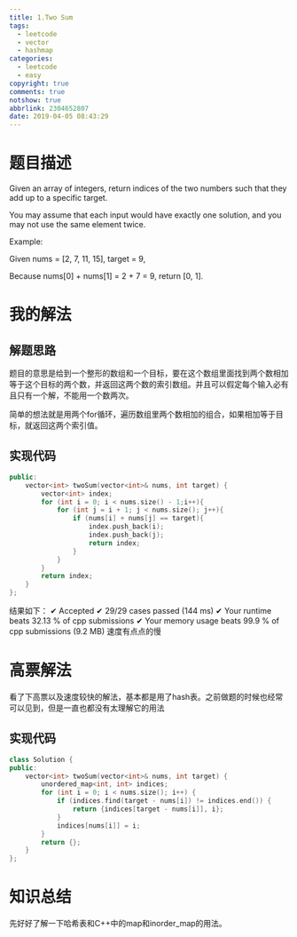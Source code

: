 ```yaml
---
title: 1.Two Sum
tags:
  - leetcode
  - vector
  - hashmap
categories:
  - leetcode
  - easy
copyright: true
comments: true
notshow: true
abbrlink: 2304652807
date: 2019-04-05 08:43:29
---
```

# 题目描述
Given an array of integers, return indices of the two numbers such that they add up to a specific target. 

You may assume that each input would have exactly one solution, and you may not use the same element twice. 

Example: 


Given nums = [2, 7, 11, 15], target = 9, 

Because nums[0] + nums[1] = 2 + 7 = 9, 
return [0, 1]. 

# 我的解法
## 解题思路
题目的意思是给到一个整形的数组和一个目标，要在这个数组里面找到两个数相加等于这个目标的两个数，并返回这两个数的索引数组。并且可以假定每个输入必有且只有一个解，不能用一个数两次。

简单的想法就是用两个for循环，遍历数组里两个数相加的组合，如果相加等于目标，就返回这两个索引值。

## 实现代码
```C++
public:
    vector<int> twoSum(vector<int>& nums, int target) {
        vector<int> index;
        for (int i = 0; i < nums.size() - 1;i++){
            for (int j = i + 1; j < nums.size(); j++){
                if (nums[i] + nums[j] == target){
                    index.push_back(i);
                    index.push_back(j);
                    return index;
                }
            }
        }
        return index;
    }
};
```
结果如下：
✔ Accepted
  ✔ 29/29 cases passed (144 ms)
  ✔ Your runtime beats 32.13 % of cpp submissions
  ✔ Your memory usage beats 99.9 % of cpp submissions (9.2 MB)
速度有点点的慢

# 高票解法
看了下高票以及速度较快的解法，基本都是用了hash表。之前做题的时候也经常可以见到，但是一直也都没有太理解它的用法
## 实现代码
```C++
class Solution {
public:
    vector<int> twoSum(vector<int>& nums, int target) {
        unordered_map<int, int> indices;
        for (int i = 0; i < nums.size(); i++) {
            if (indices.find(target - nums[i]) != indices.end()) {
                return {indices[target - nums[i]], i};
            }
            indices[nums[i]] = i;
        }
        return {};
    }
};
```


# 知识总结
先好好了解一下哈希表和C++中的map和inorder_map的用法。


